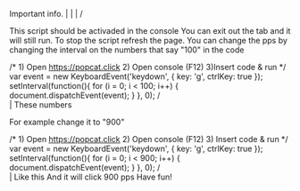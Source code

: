 Important info.
 |
 |
 |
 \/

This script should be activaded in the console 
You can exit out the tab and it will still run.
To stop the script refresh the page.
You can change the pps by changing the interval on the numbers that say "100" in the code

/* 1) Open https://popcat.click 2) Open console (F12) 3)Insert code & run */ var event = new KeyboardEvent('keydown', { key: 'g', ctrlKey: true }); setInterval(function(){ for (i = 0; i < 100; i++) { document.dispatchEvent(event); } }, 0);
         /\
         |
    These numbers
            
For example change it to "900"

/* 1) Open https://popcat.click 2) Open console (F12) 3) Insert code & run */ var event = new KeyboardEvent('keydown', { key: 'g', ctrlKey: true }); setInterval(function(){ for (i = 0; i < 900; i++) { document.dispatchEvent(event); } }, 0);
         /\
         |
    Like this
And it will click 900 pps
Have fun!
